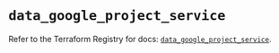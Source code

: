 # `data_google_project_service`

Refer to the Terraform Registry for docs: [`data_google_project_service`](https://registry.terraform.io/providers/hashicorp/google/6.33.0/docs/data-sources/project_service).
